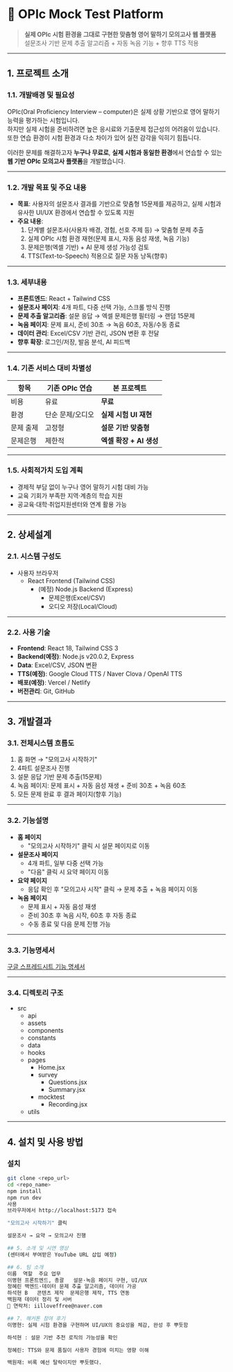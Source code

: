 # 🎤 OPIc Mock Test Platform

> **실제 OPIc 시험 환경을 그대로 구현한 맞춤형 영어 말하기 모의고사 웹 플랫폼**  
> 설문조사 기반 문제 추출 알고리즘 + 자동 녹음 기능 + 향후 TTS 적용

---

## 1. 프로젝트 소개

### 1.1. 개발배경 및 필요성
OPIc(Oral Proficiency Interview – computer)은 실제 상황 기반으로 영어 말하기 능력을 평가하는 시험입니다.  
하지만 실제 시험을 준비하려면 높은 응시료와 기출문제 접근성의 어려움이 있습니다. 또한 연습 환경이 시험 환경과 다소 차이가 있어 실전 감각을 익히기 힘듭니다.  

이러한 문제를 해결하고자 **누구나 무료로**, **실제 시험과 동일한 환경**에서 연습할 수 있는 **웹 기반 OPIc 모의고사 플랫폼**을 개발했습니다.

---

### 1.2. 개발 목표 및 주요 내용
- **목표**: 사용자의 설문조사 결과를 기반으로 맞춤형 15문제를 제공하고, 실제 시험과 유사한 UI/UX 환경에서 연습할 수 있도록 지원
- **주요 내용**:
  1. 단계별 설문조사(사용자 배경, 경험, 선호 주제 등) → 맞춤형 문제 추출
  2. 실제 OPIc 시험 환경 재현(문제 표시, 자동 음성 재생, 녹음 기능)
  3. 문제은행(엑셀 기반) + AI 문제 생성 가능성 검토
  4. TTS(Text-to-Speech) 적용으로 질문 자동 낭독(향후)

---

### 1.3. 세부내용
- **프론트엔드**: React + Tailwind CSS
- **설문조사 페이지**: 4개 파트, 다중 선택 가능, 스크롤 방식 진행
- **문제 추출 알고리즘**: 설문 응답 → 엑셀 문제은행 필터링 → 랜덤 15문제
- **녹음 페이지**: 문제 표시, 준비 30초 → 녹음 60초, 자동/수동 종료
- **데이터 관리**: Excel/CSV 기반 관리, JSON 변환 후 전달
- **향후 확장**: 로그인/저장, 발음 분석, AI 피드백

---

### 1.4. 기존 서비스 대비 차별성
| 항목 | 기존 OPIc 연습 | 본 프로젝트 |
|------|---------------|-------------|
| 비용 | 유료 | **무료** |
| 환경 | 단순 문제/오디오 | **실제 시험 UI 재현** |
| 문제 출제 | 고정형 | **설문 기반 맞춤형** |
| 문제은행 | 제한적 | **엑셀 확장 + AI 생성** |

---

### 1.5. 사회적가치 도입 계획
- 경제적 부담 없이 누구나 영어 말하기 시험 대비 가능
- 교육 기회가 부족한 지역·계층의 학습 지원
- 공교육·대학·취업지원센터와 연계 활용 가능

---

## 2. 상세설계

### 2.1. 시스템 구성도
- 사용자 브라우저
  - React Frontend (Tailwind CSS)
    - (예정) Node.js Backend (Express)
      - 문제은행(Excel/CSV)
      - 오디오 저장(Local/Cloud)

---

### 2.2. 사용 기술
- **Frontend**: React 18, Tailwind CSS 3  
- **Backend(예정)**: Node.js v20.0.2, Express  
- **Data**: Excel/CSV, JSON 변환  
- **TTS(예정)**: Google Cloud TTS / Naver Clova / OpenAI TTS  
- **배포(예정)**: Vercel / Netlify  
- **버전관리**: Git, GitHub

---

## 3. 개발결과

### 3.1. 전체시스템 흐름도
1. 홈 화면 → "모의고사 시작하기"
2. 4파트 설문조사 진행
3. 설문 응답 기반 문제 추출(15문제)
4. 녹음 페이지: 문제 표시 + 자동 음성 재생 + 준비 30초 + 녹음 60초
5. 모든 문제 완료 후 결과 페이지(향후 기능)

---

### 3.2. 기능설명
- **홈 페이지**  
  - "모의고사 시작하기" 클릭 시 설문 페이지로 이동
- **설문조사 페이지**  
  - 4개 파트, 일부 다중 선택 가능
  - "다음" 클릭 시 요약 페이지 이동
- **요약 페이지**  
  - 응답 확인 후 "모의고사 시작" 클릭 → 문제 추출 + 녹음 페이지 이동
- **녹음 페이지**  
  - 문제 표시 + 자동 음성 재생
  - 준비 30초 후 녹음 시작, 60초 후 자동 종료
  - 수동 종료 및 다음 문제 진행 가능

---

### 3.3. 기능명세서
[구글 스프레드시트 기능 명세서](https://docs.google.com/spreadsheets/d/...)

---

### 3.4. 디렉토리 구조
- src  
  - api  
  - assets  
  - components  
  - constants  
  - data  
  - hooks  
  - pages  
    - Home.jsx  
    - survey  
      - Questions.jsx  
      - Summary.jsx  
    - mocktest  
      - Recording.jsx  
  - utils

---

## 4. 설치 및 사용 방법

### 설치
```bash
git clone <repo_url>
cd <repo_name>
npm install
npm run dev
사용
브라우저에서 http://localhost:5173 접속

"모의고사 시작하기" 클릭

설문조사 → 요약 → 모의고사 진행

## 5. 소개 및 시연 영상
(센터에서 부여받은 YouTube URL 삽입 예정)

## 6. 팀 소개
이름	역할	주요 업무
이명현	프론트엔드, 총괄	설문·녹음 페이지 구현, UI/UX
정혜린	백엔드·데이터	문제 추출 알고리즘, 데이터 가공
하석현 B	콘텐츠 제작	문제은행 제작, TTS 연동
백원재 데이터 정리 및 서버
📩 연락처: iilloveffree@naver.com

## 7. 해커톤 참여 후기
이명현: 실제 시험 환경을 구현하며 UI/UX의 중요성을 체감, 완성 후 뿌듯함

하석현 : 설문 기반 추천 로직의 가능성을 확인

정혜린: TTS와 문제 품질이 사용자 경험에 미치는 영향 이해

백원재: 비록 예선 탈락이지만 뿌듯했다.

